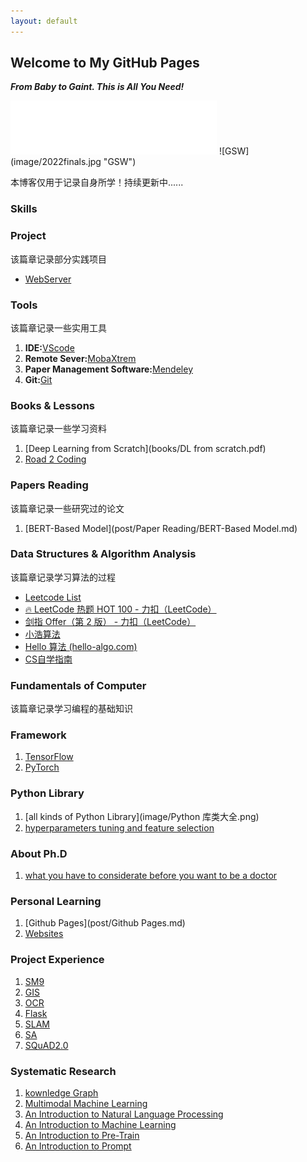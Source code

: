```yaml
---
layout: default
---
```


## Welcome to My GitHub Pages
***From Baby to Gaint. This is All You Need!***
<iframe frameborder="no" border="0" marginwidth="0" marginheight="0" width=330 height=86 src="//music.163.com/outchain/player?type=2&id=22712636&auto=1&height=66"></iframe>
![GSW](image/2022finals.jpg "GSW")

本博客仅用于记录自身所学！持续更新中......
### Skills


### Project
该篇章记录部分实践项目
- [WebServer](post\Project\WebServer.md)


### Tools
该篇章记录一些实用工具
1. **IDE:**[VScode](https://blog.csdn.net/weixin_50821119/article/details/110528064)
2. **Remote Sever:**[MobaXtrem](https://mobaxterm.mobatek.net/)
3. **Paper Management Software:**[Mendeley](https://www.mendeley.com/)
4. **Git:**[Git](post\Tools\Git.md)



### Books & Lessons
该篇章记录一些学习资料
1. [Deep Learning from Scratch](books/DL from scratch.pdf) 
2. [Road 2 Coding](https://r2coding.com)


### Papers Reading
该篇章记录一些研究过的论文
1. [BERT-Based Model](post/Paper Reading/BERT-Based Model.md)

### Data Structures & Algorithm Analysis
该篇章记录学习算法的过程
- [Leetcode List](https://motley-eoraptor-5f4.notion.site/6c292f85ec6145fe94b5c6afaf733728?v=96fee6ad543641a1911fe66dcb6b444c)
- [🔥 LeetCode 热题 HOT 100 - 力扣（LeetCode）](https://leetcode.cn/problem-list/2cktkvj/)
- [剑指 Offer（第 2 版） - 力扣（LeetCode）](https://leetcode.cn/problem-list/xb9nqhhg/)
- [小浩算法](https://www.geekxh.com/)
- [Hello 算法 (hello-algo.com)](https://www.hello-algo.com/)
- [CS自学指南](https://csdiy.wiki/)

### Fundamentals of Computer
该篇章记录学习编程的基础知识

### Framework
1. [TensorFlow](post/Framework/TensorFlow.md)
2. [PyTorch](post/Framework/PyTorch.md)

### Python Library
1. [all kinds of Python Library](image/Python 库类大全.png)
2. [hyperparameters tuning and feature selection](https://github.com/rodrigo-arenas/Sklearn-genetic-opt)

### About Ph.D
1. [what you have to considerate before you want to be a doctor ](https://gong.ustc.edu.cn/2022/0107/c21173a559545/page.htm)

### Personal Learning
1. [Github Pages](post/Github Pages.md)
2. [Websites](post/Websites.md)

### Project Experience
1. [SM9]()
2. [GIS]()
3. [OCR]()
4. [Flask]()
5. [SLAM]()
6. [SA]()
7. [SQuAD2.0]()

### Systematic Research
1. [kownledge Graph](post/KG.md)
2. [Multimodal Machine Learning](post/MMML.md)
3. [An Introduction to Natural Language Processing](post/NLP.md)
4. [An Introduction to Machine Learning](post/Deep%20learning.md)
5. [An Introduction to Pre-Train](post/Pre-train.md)
6. [An Introduction to Prompt](post/Prompt.md)
